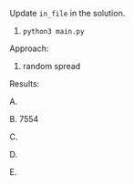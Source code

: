 Update `in_file` in the solution.

1. `python3 main.py`


Approach: 
1. random spread


Results:

A.

B. 7554

C.

D.

E.